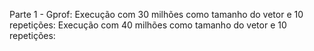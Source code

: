 Parte 1 - Gprof:
    Execução com 30 milhões como tamanho do vetor e 10 repetições:
    <Add Img>
    Execução com 40 milhões como tamanho do vetor e 10 repetições:
    <Add Img>
